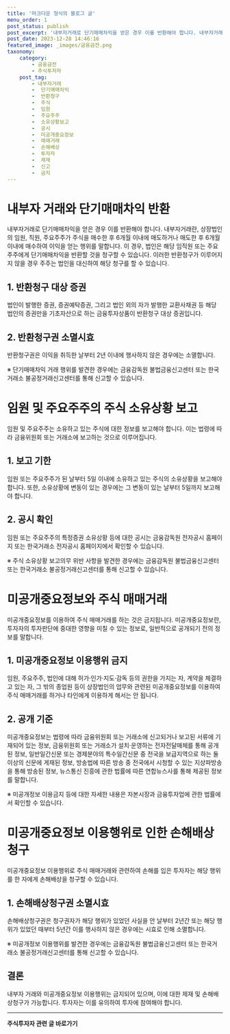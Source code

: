 ```yaml
---
title: '마크다운 형식의 블로그 글'
menu_order: 1
post_status: publish
post_excerpt: '내부자거래로 단기매매차익을 얻은 경우 이를 반환해야 합니다. 내부자거래란, 상장법인의 임원, 직원, 주요주주가 주식을 매수한 후 6개월 이내에 매도하거나 매도한 후 6개월 이내에 매수하여 이익을 얻는 행위를 말합니다. 이 경우, 법인은 해당 임직원 또는 주요주주에게 단기매매차익을 반환할 것을 청구할 수 있습니다. 이러한 반환청구가 이루어지지 않을 경우 주주는 법인을 대신하여 해당 청구를 할 수 있습니다.'
post_date: 2023-12-28 14:46:16
featured_image: _images/금융금전.png
taxonomy:
    category:
        - 금융금전
        - 주식투자자
    post_tag:
        - 내부자거래
        -  단기매매차익
        -  반환청구
        -  주식
        -  임원
        -  주요주주
        -  소유상황보고
        -  공시
        -  미공개중요정보
        -  매매거래
        -  손해배상
        -  투자자
        -  제재
        -  신고
        -  금지
---
```



# 내부자 거래와 단기매매차익 반환

내부자거래로 단기매매차익을 얻은 경우 이를 반환해야 합니다. 내부자거래란, 상장법인의 임원, 직원, 주요주주가 주식을 매수한 후 6개월 이내에 매도하거나 매도한 후 6개월 이내에 매수하여 이익을 얻는 행위를 말합니다. 이 경우, 법인은 해당 임직원 또는 주요주주에게 단기매매차익을 반환할 것을 청구할 수 있습니다. 이러한 반환청구가 이루어지지 않을 경우 주주는 법인을 대신하여 해당 청구를 할 수 있습니다.

## 1. 반환청구 대상 증권

법인이 발행한 증권, 증권예탁증권, 그리고 법인 외의 자가 발행한 교환사채권 등 해당 법인의 증권만을 기초자산으로 하는 금융투자상품이 반환청구 대상 증권입니다.

## 2. 반환청구권 소멸시효

반환청구권은 이익을 취득한 날부터 2년 이내에 행사하지 않은 경우에는 소멸합니다.

※ 단기매매차익 거래 행위를 발견한 경우에는 금융감독원 불법금융신고센터 또는 한국거래소 불공정거래신고센터를 통해 신고할 수 있습니다.

# 임원 및 주요주주의 주식 소유상황 보고

임원 및 주요주주는 소유하고 있는 주식에 대한 정보를 보고해야 합니다. 이는 법령에 따라 금융위원회 또는 거래소에 보고하는 것으로 이루어집니다.

## 1. 보고 기한

임원 또는 주요주주가 된 날부터 5일 이내에 소유하고 있는 주식의 소유상황을 보고해야 합니다. 또한, 소유상황에 변동이 있는 경우에는 그 변동이 있는 날부터 5일까지 보고해야 합니다.

## 2. 공시 확인

임원 또는 주요주주의 특정증권 소유상황 등에 대한 공시는 금융감독원 전자공시 홈페이지 또는 한국거래소 전자공시 홈페이지에서 확인할 수 있습니다.

※ 주식 소유상황 보고의무 위반 사항을 발견한 경우에는 금융감독원 불법금융신고센터 또는 한국거래소 불공정거래신고센터를 통해 신고할 수 있습니다.

# 미공개중요정보와 주식 매매거래

미공개중요정보를 이용하여 주식 매매거래를 하는 것은 금지됩니다. 미공개중요정보란, 투자자의 투자판단에 중대한 영향을 미칠 수 있는 정보로, 일반적으로 공개되기 전의 정보를 말합니다.

## 1. 미공개중요정보 이용행위 금지

임원, 주요주주, 법인에 대해 허가·인가·지도·감독 등의 권한을 가지는 자, 계약을 체결하고 있는 자, 그 밖의 종업원 등이 상장법인의 업무와 관련된 미공개중요정보를 이용하여 주식 매매거래를 하거나 타인에게 이용하게 해서는 안 됩니다.

## 2. 공개 기준

미공개중요정보는 법령에 따라 금융위원회 또는 거래소에 신고되거나 보고된 서류에 기재되어 있는 정보, 금융위원회 또는 거래소가 설치·운영하는 전자전달매체를 통해 공개된 정보, 일반일간신문 또는 경제분야의 특수일간신문 중 전국을 보급지역으로 하는 둘 이상의 신문에 게재된 정보, 방송법에 따른 방송 중 전국에서 시청할 수 있는 지상파방송을 통해 방송된 정보, 뉴스통신 진흥에 관한 법률에 따른 연합뉴스사를 통해 제공된 정보를 말합니다.

※ 미공개정보 이용금지 등에 대한 자세한 내용은 자본시장과 금융투자업에 관한 법률에서 확인할 수 있습니다.

# 미공개중요정보 이용행위로 인한 손해배상 청구

미공개중요정보 이용행위로 주식 매매거래와 관련하여 손해를 입은 투자자는 해당 행위를 한 자에게 손해배상을 청구할 수 있습니다.

## 1. 손해배상청구권 소멸시효

손해배상청구권은 청구권자가 해당 행위가 있었던 사실을 안 날부터 2년간 또는 해당 행위가 있었던 때부터 5년간 이를 행사하지 않은 경우에는 시효로 인해 소멸합니다.

※ 미공개정보 이용행위를 발견한 경우에는 금융감독원 불법금융신고센터 또는 한국거래소 불공정거래신고센터를 통해 신고할 수 있습니다.

## 결론

내부자 거래와 미공개중요정보 이용행위는 금지되어 있으며, 이에 대한 제재 및 손해배상청구가 가능합니다. 투자자는 이를 유의하여 투자에 참여해야 합니다.
<!-- wp:separator -->
<hr class="wp-block-separator has-alpha-channel-opacity"/>
<!-- /wp:separator -->

<!-- wp:group {"backgroundColor":"base","layout":{"type":"constrained"}} -->
<div class="wp-block-group has-base-background-color has-background"><!-- wp:paragraph {"align":"center","fontSize":"medium"} -->
<p class="has-text-align-center has-large-font-size"><strong>주식투자자 관련 글 바로가기</strong></p>
<!-- /wp:paragraph -->


<!-- wp:latest-posts
{"categories":[{"id":15119,"count":19,"description":"","link":"https://uknowlaw.com/category/%ec%a3%bc%ec%8b%9d%ed%88%ac%ec%9e%90%ec%9e%90/","name":"주식투자자","slug":"주식투자자","taxonomy":"category","parent":0,"meta":[],"_links":{"self":[{"href":"https://uknowlaw.com/wp-json/wp/v2/categories/15119"}],"collection":[{"href":"https://uknowlaw.com/wp-json/wp/v2/categories"}],"about":[{"href":"https://uknowlaw.com/wp-json/wp/v2/taxonomies/category"}],"wp:post_type":[{"href":"https://uknowlaw.com/wp-json/wp/v2/posts?categories=15119"}],"curies":[{"name":"wp","href":"https://api.w.org/{rel}","templated":true}]}}],"postsToShow":100,"excerptLength":28,"postLayout":"grid","columns":2,"featuredImageAlign":"left","featuredImageSizeSlug":"large","fontSize":"small"} /--></div>
<!-- /wp:group -->